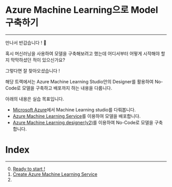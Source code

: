 # Azure Machine Learning으로 Model 구축하기
---
만나서 반갑습니다 ! 🙌 <br>

혹시 머신러닝을 사용하여 모델을 구축해보려고 했는데 어디서부터 어떻게 시작해야 할 지 막막하셨던 적이 있으신가요?

그렇다면 잘 찾아오셨습니다 ! 

해당 트랙에서는 Azure Machine Learning Studio안의 Designer를 활용하여 No-Code로 모델을 구축하고 배포까지 하는 내용을 다룹니다.

아래의 내용은 실습 목표입니다.

- [Microsoft Azure](https://azure.microsoft.com)에서 Machine Learning studio를 다뤄봅니다.
- [Azure Machine Learning Service](https://azure.microsoft.com/ko-kr/products/machine-learning)를 이용하여 모델을 배포합니다.
- [Azure Machine Learning designer(v2)](https://learn.microsoft.com/ko-kr/azure/machine-learning/concept-designer?view=azureml-api-2)를 이용하여 No-Code로 모델을 구축합니다.

# Index
---
0. [Ready to start !](./Session/Session0.md)
1. [Create Azure Machine Learning Service](./Session/Session1.md)
2. []()
